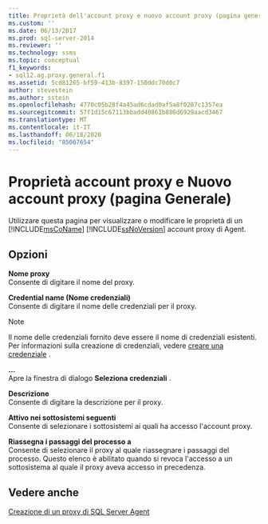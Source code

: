 ```yaml
---
title: Proprietà dell'account proxy e nuovo account proxy (pagina generale) | Microsoft Docs
ms.custom: ''
ms.date: 06/13/2017
ms.prod: sql-server-2014
ms.reviewer: ''
ms.technology: ssms
ms.topic: conceptual
f1_keywords:
- sql12.ag.proxy.general.f1
ms.assetid: 5cd81265-bf59-413b-8397-150ddc70d0c7
author: stevestein
ms.author: sstein
ms.openlocfilehash: 4770c05b28f4a45ad6cdad0af5a8f0207c1357ea
ms.sourcegitcommit: 57f1d15c67113bbadd40861b886d6929aacd3467
ms.translationtype: MT
ms.contentlocale: it-IT
ms.lasthandoff: 06/18/2020
ms.locfileid: "85067654"
---
```

# <a name="proxy-account-properties-and-new-proxy-account-general-page"></a>Proprietà account proxy e Nuovo account proxy (pagina Generale)
  Utilizzare questa pagina per visualizzare o modificare le proprietà di un [!INCLUDE[msCoName](../../includes/msconame-md.md)] [!INCLUDE[ssNoVersion](../../includes/ssnoversion-md.md)] account proxy di Agent.  
  
## <a name="options"></a>Opzioni  
 **Nome proxy**  
 Consente di digitare il nome del proxy.  
  
 **Credential name (Nome credenziali)**  
 Consente di digitare il nome delle credenziali per il proxy.  
  
> [!NOTE]  
>  Il nome delle credenziali fornito deve essere il nome di credenziali esistenti. Per informazioni sulla creazione di credenziali, vedere [creare una credenziale](../../relational-databases/security/authentication-access/create-a-credential.md) .  
  
 **...**  
 Apre la finestra di dialogo **Seleziona credenziali** .  
  
 **Descrizione**  
 Consente di digitare la descrizione per il proxy.  
  
 **Attivo nei sottosistemi seguenti**  
 Consente di selezionare i sottosistemi ai quali ha accesso l'account proxy.  
  
 **Riassegna i passaggi del processo a**  
 Consente di selezionare il proxy al quale riassegnare i passaggi del processo. Questo elenco è abilitato quando si revoca l'accesso a un sottosistema al quale il proxy aveva accesso in precedenza.  
  
## <a name="see-also"></a>Vedere anche  
 [Creazione di un proxy di SQL Server Agent](create-a-sql-server-agent-proxy.md)  
  
  

